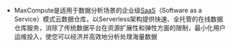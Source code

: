 - MaxCompute是适用于数据分析场景的企业级[SaaS](https://www.aliyun.com/getting-started/what-is/what-is-saas)（Software as a Service）模式云数据仓库，以Serverless架构提供快速、全托管的在线数据仓库服务，消除了传统数据平台在资源扩展性和弹性方面的限制，最小化用户运维投入，使您可以经济并高效地分析处理海量数据